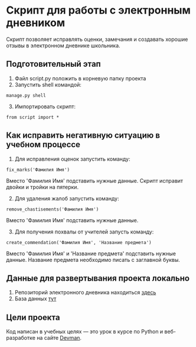 # Скрипт для работы с электронным дневником

Скрипт позволяет исправлять оценки, замечания и создавать хорошие отзывы в электронном дневнике школьника.

## Подготовительный этап

1. Файл script.py положить в корневую папку проекта
2. Запустить shell командой:

```
manage.py shell
```
3. Импортировать скрипт:

```
from script import *
```
## Как исправить негативную ситуацию в учебном процессе

1. Для исправления оценок запустить команду:

```
fix_marks('Фамилия Имя')
```
Вместо 'Фамилия Имя' подставить нужные данные. Скрипт исправит двойки и тройки на пятерки.

2. Для удаления жалоб запустить команду:

```
remove_chastisements('Фамилия Имя')
```
Вместо 'Фамилия Имя' подставить нужные данные. 

3. Для получения похвалы от учителей запусть команду:

```
create_commendation('Фамилия Имя', 'Название предмета')
```
Вместо 'Фамилия Имя' и 'Название предмета' подставить нужные данные.
Название предмета необходимо писать с заглавной буквы. 

## Данные для развертывания проекта локально 

1. Репозиторий электронного дневника находиться [здесь](https://github.com/devmanorg/e-diary/tree/master)
2. База данных [тут](https://dvmn.org/filer/canonical/1562234129/166/)

## Цели проекта

Код написан в учебных целях — это урок в курсе по Python и веб-разработке на сайте [Devman](https://dvmn.org).